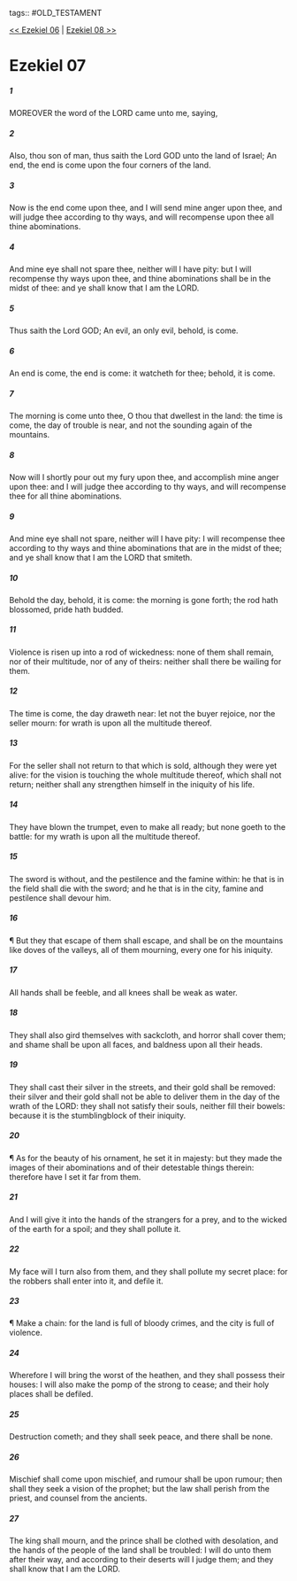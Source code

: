 tags:: #OLD_TESTAMENT

[<< Ezekiel 06](OLD_TESTAMENT/26_Ezekiel/Ezekiel_06.md) | [Ezekiel 08 >>](OLD_TESTAMENT/26_Ezekiel/Ezekiel_08.md)

# Ezekiel 07

##### 1

MOREOVER the word of the LORD came unto me, saying,

##### 2

Also, thou son of man, thus saith the Lord GOD unto the land of Israel; An end, the end is come upon the four corners of the land.

##### 3

Now is the end come upon thee, and I will send mine anger upon thee, and will judge thee according to thy ways, and will recompense upon thee all thine abominations.

##### 4

And mine eye shall not spare thee, neither will I have pity: but I will recompense thy ways upon thee, and thine abominations shall be in the midst of thee: and ye shall know that I am the LORD.

##### 5

Thus saith the Lord GOD; An evil, an only evil, behold, is come.

##### 6

An end is come, the end is come: it watcheth for thee; behold, it is come.

##### 7

The morning is come unto thee, O thou that dwellest in the land: the time is come, the day of trouble is near, and not the sounding again of the mountains.

##### 8

Now will I shortly pour out my fury upon thee, and accomplish mine anger upon thee: and I will judge thee according to thy ways, and will recompense thee for all thine abominations.

##### 9

And mine eye shall not spare, neither will I have pity: I will recompense thee according to thy ways and thine abominations that are in the midst of thee; and ye shall know that I am the LORD that smiteth.

##### 10

Behold the day, behold, it is come: the morning is gone forth; the rod hath blossomed, pride hath budded.

##### 11

Violence is risen up into a rod of wickedness: none of them shall remain, nor of their multitude, nor of any of theirs: neither shall there be wailing for them.

##### 12

The time is come, the day draweth near: let not the buyer rejoice, nor the seller mourn: for wrath is upon all the multitude thereof.

##### 13

For the seller shall not return to that which is sold, although they were yet alive: for the vision is touching the whole multitude thereof, which shall not return; neither shall any strengthen himself in the iniquity of his life.

##### 14

They have blown the trumpet, even to make all ready; but none goeth to the battle: for my wrath is upon all the multitude thereof.

##### 15

The sword is without, and the pestilence and the famine within: he that is in the field shall die with the sword; and he that is in the city, famine and pestilence shall devour him.

##### 16

¶ But they that escape of them shall escape, and shall be on the mountains like doves of the valleys, all of them mourning, every one for his iniquity.

##### 17

All hands shall be feeble, and all knees shall be weak as water.

##### 18

They shall also gird themselves with sackcloth, and horror shall cover them; and shame shall be upon all faces, and baldness upon all their heads.

##### 19

They shall cast their silver in the streets, and their gold shall be removed: their silver and their gold shall not be able to deliver them in the day of the wrath of the LORD: they shall not satisfy their souls, neither fill their bowels: because it is the stumblingblock of their iniquity.

##### 20

¶ As for the beauty of his ornament, he set it in majesty: but they made the images of their abominations and of their detestable things therein: therefore have I set it far from them.

##### 21

And I will give it into the hands of the strangers for a prey, and to the wicked of the earth for a spoil; and they shall pollute it.

##### 22

My face will I turn also from them, and they shall pollute my secret place: for the robbers shall enter into it, and defile it.

##### 23

¶ Make a chain: for the land is full of bloody crimes, and the city is full of violence.

##### 24

Wherefore I will bring the worst of the heathen, and they shall possess their houses: I will also make the pomp of the strong to cease; and their holy places shall be defiled.

##### 25

Destruction cometh; and they shall seek peace, and there shall be none.

##### 26

Mischief shall come upon mischief, and rumour shall be upon rumour; then shall they seek a vision of the prophet; but the law shall perish from the priest, and counsel from the ancients.

##### 27

The king shall mourn, and the prince shall be clothed with desolation, and the hands of the people of the land shall be troubled: I will do unto them after their way, and according to their deserts will I judge them; and they shall know that I am the LORD.

